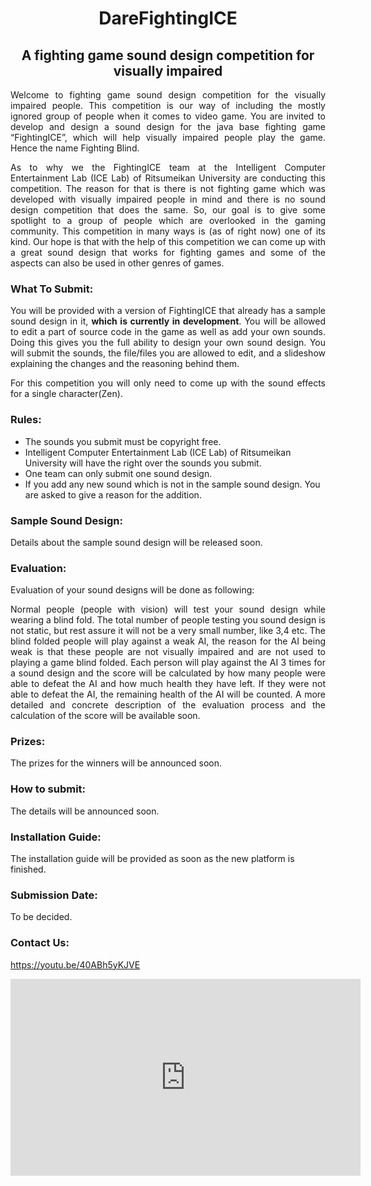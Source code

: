 # <div align="center" ><b>DareFightingICE </b></div>
## <div align="center"><b>A fighting game sound design competition for visually impaired</b></div>
<div align="justify">
Welcome to fighting game sound design competition for the visually impaired people. This competition is our way of including the mostly ignored group of people when it comes to video game. You are invited to develop and design a sound design for the java base fighting game “FightingICE”, which will help visually impaired people play the game. Hence the name Fighting Blind. 

As to why we the FightingICE team at the Intelligent Computer Entertainment Lab (ICE Lab) of Ritsumeikan University are conducting this competition. The reason for that is there is not fighting game which was developed with visually impaired people in mind and there is no sound design competition that does the same. So, our goal is to give some spotlight to a group of people which are overlooked in the gaming community. This competition in many ways is (as of right now) one of its kind. Our hope is that with the help of this competition we can come up with a great sound design that works for fighting games and some of the aspects can also be used in other genres of games.</div>

### <b>What To Submit:</b>
<div align="justify">
You will be provided with a version of FightingICE that already has a sample sound design in it, <b>which is currently in development</b>. You will be allowed to edit a part of source code in the game as well as add your own sounds. Doing this gives you the full ability to design your own sound design. You will submit the sounds, the file/files you are allowed to edit, and a slideshow explaining the changes and the reasoning behind them.

For this competition you will only need to come up with the sound effects for a single character(Zen).
</div>

### <b>Rules:</b>
- The sounds you submit must be copyright free.
- Intelligent Computer Entertainment Lab (ICE Lab) of Ritsumeikan University will have the right over the sounds you submit.
- One team can only submit one sound design.
- If you add any new sound which is not in the sample sound design. You are asked to give a reason for the addition.

### <b>Sample Sound Design:</b>
Details about the sample sound design will be released soon.

### <b>Evaluation:</b>
Evaluation of your sound designs will be done as following:
<div align="justify">
Normal people (people with vision) will test your sound design while wearing a blind fold. The total number of people testing you sound design is not static, but rest assure it will not be a very small number, like 3,4 etc. The blind folded people will play against a weak AI, the reason for the AI being weak is that these people are not visually impaired and are not used to playing a game blind folded. Each person will play against the AI 3 times for a sound design and the score will be calculated by how many people were able to defeat the AI and how much health they have left. If they were not able to defeat the AI, the remaining health of the AI will be counted. A more detailed and concrete description of the evaluation process and the calculation of the score will be available soon.</div>

### <b>Prizes:</b>
The prizes for the winners will be announced soon.
### <b>How to submit:</b>
The details will be announced soon.
### <b>Installation Guide:</b>
The installation guide will be provided as soon as the new platform is finished.
### <b>Submission Date:</b>
To be decided.
### <b>Contact Us:</b>
https://youtu.be/40ABh5yKJVE

<iframe id="video" width="560" height="315" src="https://www.youtube.com/embed/LgWX2sPZQsE/" frameborder="0" allow="autoplay; encrypted-media" allowfullscreen=""></iframe>


